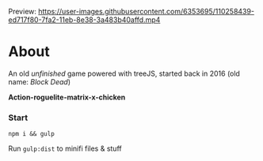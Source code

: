 Preview: https://user-images.githubusercontent.com/6353695/110258439-ed717f80-7fa2-11eb-8e38-3a483b40affd.mp4


# About

An old _unfinished_ game powered with treeJS, started back in 2016 (old name: _Block Dead_)

**Action-roguelite-matrix-x-chicken**

### Start

`npm i && gulp`

Run `gulp:dist` to minifi files & stuff
